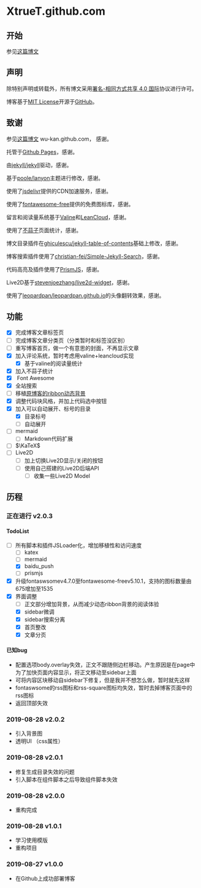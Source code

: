 # XtrueT.github.com

## 开始

参见[这篇博文](https://wu-kan.github.io/posts/博客搭建/基于Jekyll搭建个人博客)

## 声明

除特别声明或转载外，所有博文采用[署名-相同方式共享 4.0 国际](https://creativecommons.org/licenses/by-sa/4.0/deed.zh)协议进行许可。

博客基于[MIT License](https://github.com/wu-kan/wu-kan.github.io/blob/master/LICENSE)开源于[GitHub](https://github.com/wu-kan/wu-kan.github.io)。

## 致谢

参见[这篇博文](https://wu-kan.github.io/posts/博客搭建/基于Jekyll搭建个人博客) wu-kan.github.com， 感谢。

托管于[Github Pages](https://pages.github.com/)，感谢。

由[jekyll/jekyll](https://github.com/jekyll/jekyll)驱动，感谢。

基于[poole/lanyon](https://github.com/poole/lanyon)主题进行修改，感谢。

使用了[jsdelivr](https://www.jsdelivr.com/)提供的CDN加速服务，感谢。

使用了[<i class="fab fa-font-awesome"></i>fontawesome-free](https://fontawesome.com/)提供的免费图标库，感谢。

留言和阅读量系统基于[Valine](https://valine.js.org/)和[LeanCloud](https://leancloud.cn/)，感谢。

使用了[不蒜子](http://busuanzi.ibruce.info/)页面统计，感谢。

博文目录插件在[ghiculescu/jekyll-table-of-contents](https://github.com/ghiculescu/jekyll-table-of-contents)基础上修改，感谢。

博客搜索插件使用了[christian-fei/Simple-Jekyll-Search](https://github.com/christian-fei/Simple-Jekyll-Search)，感谢。

代码高亮及插件使用了[PrismJS](https://prismjs.com/)，感谢。

Live2D基于[stevenjoezhang/live2d-widget](https://github.com/stevenjoezhang/live2d-widget)，感谢。

使用了[leopardpan/leopardpan.github.io](https://github.com/leopardpan/leopardpan.github.io)的头像翻转效果，感谢。

## 功能

- [x] 完成博客文章标签页
- [ ] 完成博客文章分类页（分类暂时和标签没区别）
- [ ] 重写博客首页，做一个有意思的封面，不再显示文章
- [x] 加入评论系统，暂时考虑用valine+leancloud实现
  - [x] 基于valine的阅读量统计
- [x] 加入不蒜子统计
- [x] <i class="fab fa-font-awesome"></i> Font Awesome
- [x] 全站搜索
- [ ] 移植[原博客的ribbon动态背景](https://github.com/theme-next/theme-next-canvas-ribbon)
- [x] 调整代码块风格，并加上代码选中按钮
- [x] 加入可以自动展开、标号的目录
  - [x] 目录标号
  - [ ] 自动展开
- [ ] mermaid
  - [ ] Markdown代码扩展
- [ ] $\KaTeX$
- [ ] Live2D
  - [ ] 加上切换Live2D显示/关闭的按钮
  - [ ] 使用自己搭建的Live2D后端API
    - [ ] 收集一些Live2D Model

## 历程

### 正在进行 v2.0.3

#### TodoList

- [ ] 所有脚本和插件JSLoader化，增加移植性和访问速度
  - [ ] katex
  - [ ] mermaid
  - [x] baidu_push
  - [ ] prismjs
- [x] 升级fontaswsomev4.7.0至fontawesome-freev5.10.1，支持的图标数量由675增加至1535
- [x] 界面调整
  - [ ] 正文部分增加背景，从而减少动态ribbon背景的阅读体验
  - [x] sidebar微调
  - [x] sidebar搜索分离
  - [x] 首页整改
  - [x] 文章分页

#### 已知bug

- 配置选项body.overlay失效，正文不跟随侧边栏移动。产生原因是在page中为了加快页面内容显示，将正文移动至sidebar上面
- 可将内容区块移动自sidebar下修复，但是我并不想怎么做，暂时就先这样
- fontaswsome的rss图标和rss-square图标均失效，暂时去掉博客页面中的rss图标
- 返回顶部失效

### 2019-08-28 v2.0.2

- 引入背景图
- 透明UI （css属性）

### 2019-08-28 v2.0.1

- 修复生成目录失效的问题
- 引入脚本在组件脚本之后导致组件脚本失效

### 2019-08-28 v2.0.0

- 重构完成

### 2019-08-28 v1.0.1

- 学习使用模版
- 重构项目

### 2019-08-27 v1.0.0

- 在Github上成功部署博客

